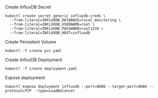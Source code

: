 Create InfluxDB Secret
```
kubectl create secret generic influxdb-creds \
  --from-literal=INFLUXDB_DATABASE=local_monitoring \
  --from-literal=INFLUXDB_USERNAME=root \
  --from-literal=INFLUXDB_PASSWORD=root1234 \
  --from-literal=INFLUXDB_HOST=influxdb
```
Create Persistent Volume
```
kubectl -f create pvc.yaml
```
Create InfluxDB Deployment
```
kubectl -f create deployment.yaml
```
Expose deployment
```
kubectl expose deployment influxdb --port=8086 --target-port=8086 --protocol=TCP --type=LoadBalancer
```
